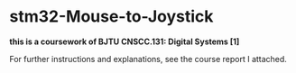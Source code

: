 # stm32-Mouse-to-Joystick

**this is a coursework of BJTU CNSCC.131: Digital Systems [1]**

For further instructions and explanations, see the course report I attached.

